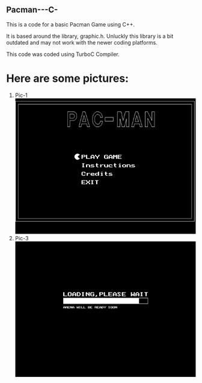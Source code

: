 ## Pacman---C-

This is a code for a basic Pacman Game using C++.

It is based around the library, graphic.h. Unluckly this library is a bit outdated and may not work with the newer coding platforms.

This code was coded using TurboC Compiler.

# Here are some pictures:   
1. Pic-1   
![](Imgs/Game3.png)
2. Pic-3
![](Imgs/Game5.png)

